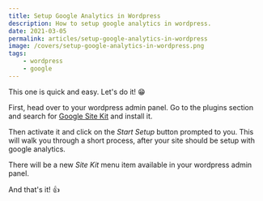 ```yaml
---
title: Setup Google Analytics in Wordpress
description: How to setup google analytics in wordpress.
date: 2021-03-05
permalink: articles/setup-google-analytics-in-wordpress
image: /covers/setup-google-analytics-in-wordpress.png
tags: 
    - wordpress
    - google
---
```


This one is quick and easy. Let's do it! 😁

<!-- more -->

First, head over to your wordpress admin panel. Go to the plugins section and search for [Google Site Kit](https://wordpress.org/plugins/google-site-kit/) and install it.

Then activate it and click on the _Start Setup_ button prompted to you. This will walk you through a short process, after your site should be setup with google analytics.

There will be a new _Site Kit_ menu item available in your wordpress admin panel.

And that's it! 👍